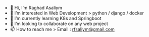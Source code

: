 - 👋 Hi, I’m Raghad Asaliym
- 👀 I’m interested in Web Development > python / django / docker 
- 🌱 I’m currently learning K8s and Springboot
- 💞️ I’m looking to collaborate on any web project 
- 📫 How to reach me > Email : rfsaliym@gmail.com

<!---
ralsaliym/ralsaliym is a ✨ special ✨ repository because its `README.md` (this file) appears on your GitHub profile.
You can click the Preview link to take a look at your changes.
--->
